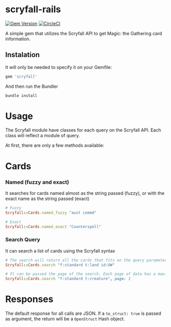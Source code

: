 # scryfall-rails
[![Gem Version](https://badge.fury.io/rb/scryfall.svg)](https://badge.fury.io/rb/scryfall)
[![CircleCI](https://circleci.com/gh/jlcarruda/scryfall-rails/tree/master.svg?style=svg)](https://circleci.com/gh/jlcarruda/scryfall-rails/tree/master)

A simple gem that utilizes the Scryfall API to get Magic: the Gathering card information.


## Instalation

It will only be needed to specify it on your Gemfile:

```ruby
gem 'scryfall'
```

And then run the Bundler

```ruby
bundle install
```

# Usage

The Scryfall module have classes for each query on the Scryfall API. Each class will reflect a module of query.

At first, there are only a few methods available:

# Cards
### Named (fuzzy and exact)

It searches for cards named almost as the string passed (fuzzy), or with the exact name as the string passed (exact)

```ruby
# Fuzzy
Scryfall::Cards.named_fuzzy "aust commd"

# Exact
Scryfall::Cards.named_exact "Counterspell"
```

### Search Query

It can search a list of cards using the Scryfall syntax

```ruby
# The search will return all the cards that fits on the query parameters
Scryfall::Cards.search "f:standard t:land id:UW"

# It can be passed the page of the search. Each page of data has a maximum of 175 cards
Scryfall::Cards.search "f:standard t:creature", page: 2
```

# Responses

The default response for all calls are JSON. If a `to_struct: true` is passed as argument, the return will be a `OpenStruct` Hash object.
